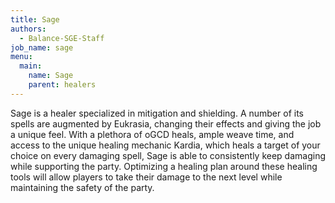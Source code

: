 ```yaml
---
title: Sage
authors:
  - Balance-SGE-Staff
job_name: sage
menu:
  main:
    name: Sage
    parent: healers
---
```


Sage is a healer specialized in mitigation and shielding. A number of its spells are augmented by Eukrasia, changing their effects and giving the job a unique feel. With a plethora of oGCD heals, ample weave time, and access to the unique healing mechanic Kardia, which heals a target of your choice on every damaging spell, Sage is able to consistently keep damaging while supporting the party. Optimizing a healing plan around these healing tools will allow players to take their damage to the next level while maintaining the safety of the party.
